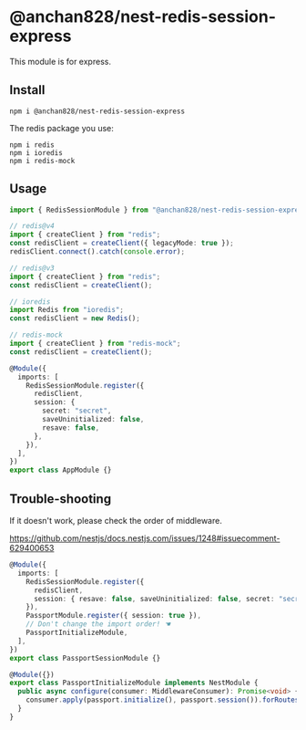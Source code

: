# @anchan828/nest-redis-session-express

This module is for express.

## Install

```shell
npm i @anchan828/nest-redis-session-express
```

The redis package you use:

```shell
npm i redis
npm i ioredis
npm i redis-mock
```

## Usage

```typescript
import { RedisSessionModule } from "@anchan828/nest-redis-session-express";

// redis@v4
import { createClient } from "redis";
const redisClient = createClient({ legacyMode: true });
redisClient.connect().catch(console.error);

// redis@v3
import { createClient } from "redis";
const redisClient = createClient();

// ioredis
import Redis from "ioredis";
const redisClient = new Redis();

// redis-mock
import { createClient } from "redis-mock";
const redisClient = createClient();

@Module({
  imports: [
    RedisSessionModule.register({
      redisClient,
      session: {
        secret: "secret",
        saveUninitialized: false,
        resave: false,
      },
    }),
  ],
})
export class AppModule {}
```

## Trouble-shooting

If it doesn't work, please check the order of middleware.

https://github.com/nestjs/docs.nestjs.com/issues/1248#issuecomment-629400653

```ts
@Module({
  imports: [
    RedisSessionModule.register({
      redisClient,
      session: { resave: false, saveUninitialized: false, secret: "secret" },
    }),
    PassportModule.register({ session: true }),
    // Don't change the import order! ☚
    PassportInitializeModule,
  ],
})
export class PassportSessionModule {}

@Module({})
export class PassportInitializeModule implements NestModule {
  public async configure(consumer: MiddlewareConsumer): Promise<void> {
    consumer.apply(passport.initialize(), passport.session()).forRoutes({ method: RequestMethod.ALL, path: "*" });
  }
}
```
